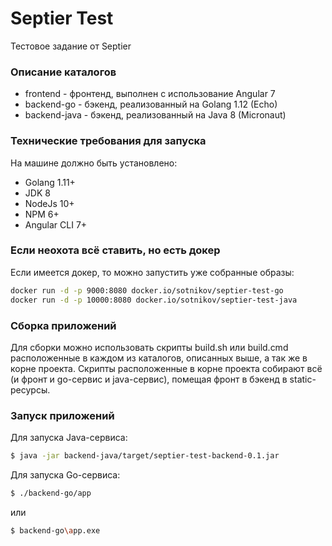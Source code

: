 # Septier Test

Тестовое задание от Septier

### Описание каталогов
 - frontend - фронтенд, выполнен с использование Angular 7
 - backend-go - бэкенд, реализованный на Golang 1.12 (Echo)
 - backend-java - бэкенд, реализованный на Java 8 (Micronaut)

### Технические требования для запуска
На машине должно быть установлено:
  - Golang 1.11+
  - JDK 8
  - NodeJs 10+
  - NPM 6+
  - Angular CLI 7+

### Если неохота всё ставить, но есть докер
Если имеется докер, то можно запустить уже собранные образы:
```sh
docker run -d -p 9000:8080 docker.io/sotnikov/septier-test-go
docker run -d -p 10000:8080 docker.io/sotnikov/septier-test-java
```
### Сборка приложений
Для сборки можно использовать скрипты build.sh или build.cmd расположенные в каждом из каталогов, описанных выше, а так же в корне проекта. Скрипты расположенные в корне проекта собирают всё (и фронт и go-сервис и java-сервис), помещая фронт в бэкенд в static-ресурсы.

### Запуск приложений
Для запуска Java-сервиса: 
```sh
$ java -jar backend-java/target/septier-test-backend-0.1.jar
```
Для запуска Go-сервиса:
```sh
$ ./backend-go/app
```
или
```sh
$ backend-go\app.exe
```